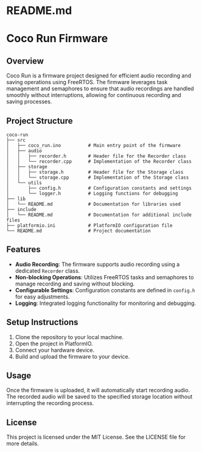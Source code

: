 # README.md

# Coco Run Firmware

## Overview

Coco Run is a firmware project designed for efficient audio recording and saving operations using FreeRTOS. The firmware leverages task management and semaphores to ensure that audio recordings are handled smoothly without interruptions, allowing for continuous recording and saving processes.

## Project Structure

```
coco-run
├── src
│   ├── coco_run.ino          # Main entry point of the firmware
│   ├── audio
│   │   ├── recorder.h        # Header file for the Recorder class
│   │   └── recorder.cpp      # Implementation of the Recorder class
│   ├── storage
│   │   ├── storage.h         # Header file for the Storage class
│   │   └── storage.cpp       # Implementation of the Storage class
│   └── utils
│       ├── config.h          # Configuration constants and settings
│       └── logger.h          # Logging functions for debugging
├── lib
│   └── README.md             # Documentation for libraries used
├── include
│   └── README.md             # Documentation for additional include files
├── platformio.ini            # PlatformIO configuration file
└── README.md                 # Project documentation
```

## Features

- **Audio Recording**: The firmware supports audio recording using a dedicated `Recorder` class.
- **Non-blocking Operations**: Utilizes FreeRTOS tasks and semaphores to manage recording and saving without blocking.
- **Configurable Settings**: Configuration constants are defined in `config.h` for easy adjustments.
- **Logging**: Integrated logging functionality for monitoring and debugging.

## Setup Instructions

1. Clone the repository to your local machine.
2. Open the project in PlatformIO.
3. Connect your hardware device.
4. Build and upload the firmware to your device.

## Usage

Once the firmware is uploaded, it will automatically start recording audio. The recorded audio will be saved to the specified storage location without interrupting the recording process.

## License

This project is licensed under the MIT License. See the LICENSE file for more details.